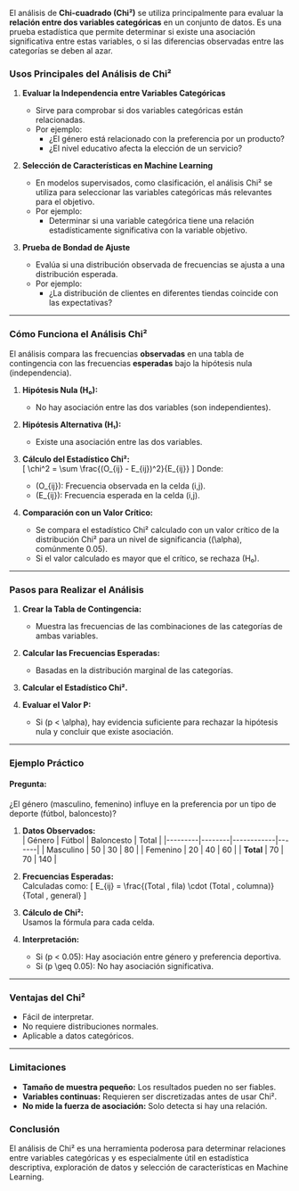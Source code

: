 El análisis de **Chi-cuadrado (Chi²)** se utiliza principalmente para evaluar la **relación entre dos variables categóricas** en un conjunto de datos. Es una prueba estadística que permite determinar si existe una asociación significativa entre estas variables, o si las diferencias observadas entre las categorías se deben al azar.

### **Usos Principales del Análisis de Chi²**
1. **Evaluar la Independencia entre Variables Categóricas**  
   - Sirve para comprobar si dos variables categóricas están relacionadas.  
   - Por ejemplo:
     - ¿El género está relacionado con la preferencia por un producto?  
     - ¿El nivel educativo afecta la elección de un servicio?

2. **Selección de Características en Machine Learning**  
   - En modelos supervisados, como clasificación, el análisis Chi² se utiliza para seleccionar las variables categóricas más relevantes para el objetivo.
   - Por ejemplo:
     - Determinar si una variable categórica tiene una relación estadísticamente significativa con la variable objetivo.

3. **Prueba de Bondad de Ajuste**  
   - Evalúa si una distribución observada de frecuencias se ajusta a una distribución esperada.
   - Por ejemplo:
     - ¿La distribución de clientes en diferentes tiendas coincide con las expectativas?

---

### **Cómo Funciona el Análisis Chi²**
El análisis compara las frecuencias **observadas** en una tabla de contingencia con las frecuencias **esperadas** bajo la hipótesis nula (independencia).

1. **Hipótesis Nula (H₀):**  
   - No hay asociación entre las dos variables (son independientes).

2. **Hipótesis Alternativa (H₁):**  
   - Existe una asociación entre las dos variables.

3. **Cálculo del Estadístico Chi²:**  
   \[
   \chi^2 = \sum \frac{(O_{ij} - E_{ij})^2}{E_{ij}}
   \]
   Donde:
   - \(O_{ij}\): Frecuencia observada en la celda \(i,j\).
   - \(E_{ij}\): Frecuencia esperada en la celda \(i,j\).

4. **Comparación con un Valor Crítico:**  
   - Se compara el estadístico Chi² calculado con un valor crítico de la distribución Chi² para un nivel de significancia (\(\alpha\), comúnmente 0.05).
   - Si el valor calculado es mayor que el crítico, se rechaza \(H₀\).

---

### **Pasos para Realizar el Análisis**
1. **Crear la Tabla de Contingencia:**
   - Muestra las frecuencias de las combinaciones de las categorías de ambas variables.

2. **Calcular las Frecuencias Esperadas:**
   - Basadas en la distribución marginal de las categorías.

3. **Calcular el Estadístico Chi².**

4. **Evaluar el Valor P:**
   - Si \(p < \alpha\), hay evidencia suficiente para rechazar la hipótesis nula y concluir que existe asociación.

---

### **Ejemplo Práctico**
#### Pregunta:
¿El género (masculino, femenino) influye en la preferencia por un tipo de deporte (fútbol, baloncesto)?

1. **Datos Observados:**  
   | Género  | Fútbol | Baloncesto | Total |
   |---------|--------|------------|-------|
   | Masculino | 50     | 30         | 80    |
   | Femenino  | 20     | 40         | 60    |
   | **Total** | 70     | 70         | 140   |

2. **Frecuencias Esperadas:**  
   Calculadas como:
   \[
   E_{ij} = \frac{(Total \, fila) \cdot (Total \, columna)}{Total \, general}
   \]

3. **Cálculo de Chi²:**  
   Usamos la fórmula para cada celda.

4. **Interpretación:**  
   - Si \(p < 0.05\): Hay asociación entre género y preferencia deportiva.
   - Si \(p \geq 0.05\): No hay asociación significativa.

---

### **Ventajas del Chi²**
- Fácil de interpretar.
- No requiere distribuciones normales.
- Aplicable a datos categóricos.

---

### **Limitaciones**
- **Tamaño de muestra pequeño:** Los resultados pueden no ser fiables.
- **Variables continuas:** Requieren ser discretizadas antes de usar Chi².
- **No mide la fuerza de asociación:** Solo detecta si hay una relación.

### **Conclusión**
El análisis de Chi² es una herramienta poderosa para determinar relaciones entre variables categóricas y es especialmente útil en estadística descriptiva, exploración de datos y selección de características en Machine Learning.